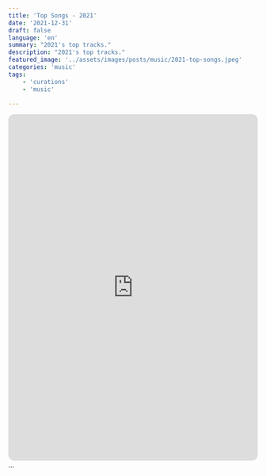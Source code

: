 ```yaml
---
title: 'Top Songs - 2021'
date: '2021-12-31'
draft: false
language: 'en'
summary: "2021's top tracks."
description: "2021's top tracks."
featured_image: '../assets/images/posts/music/2021-top-songs.jpeg'
categories: 'music'
tags:
    - 'curations'
    - 'music'

---
```

<!-- @format -->
<iframe
    style="border-radius:12px"
    src="https://open.spotify.com/embed/playlist/37i9dQZF1EUMDoJuT8yJsl"
    width="100%"
    height="700"
    frameBorder="0"
    allowfullscreen=""
    allow="
        autoplay;
        clipboard-write;
        encrypted-media;
        fullscreen;
        picture-in-picture
        "
    loading="lazy"
    ></iframe>
...
